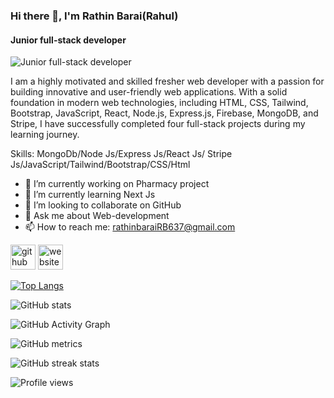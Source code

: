 ### Hi there 👋, I'm Rathin Barai(Rahul)
#### Junior full-stack developer 
![Junior full-stack developer ](https://i.ibb.co/8b53c0s/1.jpg)

I am a highly motivated and skilled fresher web developer with a passion for building innovative and user-friendly web applications. With a solid foundation in modern web technologies, including HTML, CSS, Tailwind, Bootstrap, JavaScript, React, Node.js, Express.js, Firebase, MongoDB, and Stripe, I have successfully completed four full-stack projects during my learning journey.

Skills: MongoDb/Node Js/Express Js/React Js/ Stripe Js/JavaScript/Tailwind/Bootstrap/CSS/Html

- 🔭 I’m currently working on Pharmacy project  
- 🌱 I’m currently learning Next Js 
- 👯 I’m looking to collaborate on GitHub 
- 💬 Ask me about Web-development 
- 📫 How to reach me: rathinbaraiRB637@gmail.com 


[<img src='https://cdn.jsdelivr.net/npm/simple-icons@3.0.1/icons/github.svg' alt='github' height='40'>](https://github.com/Rathin7)  [<img src='https://cdn.jsdelivr.net/npm/simple-icons@3.0.1/icons/icloud.svg' alt='website' height='40'>](https://rathin-barai-rahul-portfolio.netlify.app/)  

[![Top Langs](https://github-readme-stats.vercel.app/api/top-langs/?username=Rathin7)](https://github.com/anuraghazra/github-readme-stats)

![GitHub stats](https://github-readme-stats.vercel.app/api?username=Rathin7&show_icons=true)  

![GitHub Activity Graph](https://activity-graph.herokuapp.com/graph?username=Rathin7)  

![GitHub metrics](https://metrics.lecoq.io/Rathin7)  

![GitHub streak stats](https://streak-stats.demolab.com/?user=Rathin7)  

![Profile views](https://gpvc.arturio.dev/Rathin7)  
